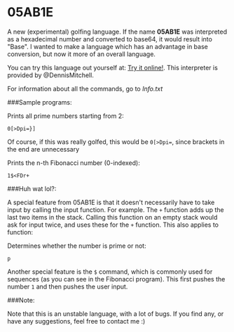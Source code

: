 # 05AB1E
A new (experimental) golfing language. If the name **05AB1E** was interpreted as a hexadecimal number and converted to base64, it would result into "Base". I wanted to make a language which has an advantage in base conversion, but now it more of an overall language.

You can try this language out yourself at: [Try it online!](//05ab1e.tryitonline.net). This interpreter is provided by @DennisMitchell.

For information about all the commands, go to _Info.txt_


###Sample programs:


Prints all prime numbers starting from 2:

    0[>Dpi=}]

Of course, if this was really golfed, this would be `0[>Dpi=`, since brackets in the end are unnecessary

Prints the n-th Fibonacci number (0-indexed):
    
    1$<FDr+



###Huh wat lol?:

A special feature from 05AB1E is that it doesn't necessarily have to take input by calling the input function.
For example. The `+` function adds up the last two items in the stack. Calling this function on an empty stack would ask for input twice, and uses these for the `+` function. This also applies to function:

Determines whether the number is prime or not:

    p
    
Another special feature is the `$` command, which is commonly used for sequences (as you can see in the Fibonacci program). This first pushes the number `1` and then pushes the user input.

###Note:

Note that this is an unstable language, with a lot of bugs. If you find any, or have any suggestions, feel free to contact me :)
